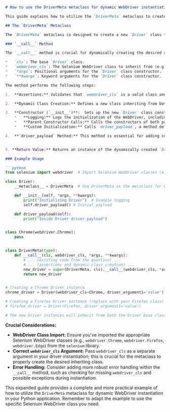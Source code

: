 ```markdown
# How to use the DriverMeta metaclass for dynamic WebDriver instantiation

This guide explains how to utilize the `DriverMeta` metaclass to create a `Driver` class that dynamically inherits from a specified Selenium WebDriver class (e.g., Chrome, Firefox, Edge). This allows for flexible instantiation with added custom functionality.

## The `DriverMeta` Metaclass

The `DriverMeta` metaclass is designed to create a new `Driver` class that inherits from both a base `Driver` class and a specific Selenium WebDriver class. This is accomplished through a dynamic class definition within the `__call__` method.

### `__call__` Method

The `__call__` method is crucial for dynamically creating the desired class.  It takes the following arguments:

*   `cls`: The base `Driver` class.
*   `webdriver_cls`: The Selenium WebDriver class to inherit from (e.g., `Chrome`, `Firefox`, `Edge`).  Crucially, this must be a class, not an instance.
*   `*args`: Positional arguments for the `Driver` class constructor.
*   `**kwargs`: Keyword arguments for the `Driver` class constructor.

The method performs the following steps:

1.  **Assertions:** Validates that `webdriver_cls` is a valid class and a subclass of the supported WebDriver classes.  This is critical for preventing runtime errors.

2.  **Dynamic Class Creation:** Defines a new class inheriting from both `cls` (the base `Driver`) and `webdriver_cls`.  This new class is given the same name as the base `Driver` class.

3.  **Constructor (`__init__`)**:  Sets up the new `Driver` class constructor, which includes:
    *   **Logging:** Logs the initialization of the WebDriver, including its type and provided arguments.
    *   **Parent Constructor Calls:** Calls the constructors of both parent classes using `super()`, ensuring proper initialization of both the base `Driver` and the selected WebDriver.
    *   **Custom Initialization:** Calls `driver_payload`, a method defined within the dynamically created `Driver` class, to perform any additional initialization steps specific to the `Driver` class.

4.  **`driver_payload` Method:** This method is essential for adding custom functionality to the dynamically created `Driver` class. It's defined within the new `Driver` class and typically calls the corresponding method in the base `Driver` class, ensuring that all necessary initialization is performed.


5. **Return Value:** Returns an instance of the dynamically created `Driver` class, instantiated with the provided `args` and `kwargs`.

### Example Usage

```python
from selenium import webdriver  # Import Selenium WebDriver classes (e.g., Chrome, Firefox)

class Driver:
    __metaclass__ = DriverMeta  # Use DriverMeta as the metaclass for Driver

    def __init__(self, *args, **kwargs):
        print("Initializing Driver")  # Example logging
        self.driver_payload() # Initial payload

    def driver_payload(self):
        print("Inside Driver driver_payload")


class Chrome(webdriver.Chrome):
    pass


class DriverMeta(type):
    def __call__(cls, webdriver_cls, *args, **kwargs):
        # ... (Existing code from the question) ...
        # ... (assertions and dynamic class creation) ...
        new_driver = super(DriverMeta, cls).__call__(webdriver_cls, *args, **kwargs)
        return new_driver


# Creating a Chrome Driver instance
chrome_driver = Driver(webdriver_cls=Chrome, driver_argument1='value')  # Note webdriver_cls

# Creating a Firefox Driver instance (replace with your Firefox class)
# firefox_driver = Driver(Firefox, driver_argument1='value')

# The new Driver instances will inherit from both the Driver base class and the selected WebDriver class (Chrome/Firefox)
```


**Crucial Considerations:**

* **WebDriver Class Import:**  Ensure you've imported the appropriate Selenium WebDriver classes (e.g., `webdriver.Chrome`, `webdriver.Firefox`, `webdriver.Edge`) from the `selenium` library.
* **Correct `webdriver_cls` Argument:**  Pass `webdriver_cls` as a separate argument in your driver instantiation; this is crucial for the metaclass to properly create the desired inheriting class.
* **Error Handling:** Consider adding more robust error handling within the `__call__` method, such as checking for missing `webdriver_cls` and possible exceptions during instantiation.

This expanded guide provides a complete and more practical example of how to utilize the `DriverMeta` metaclass for dynamic WebDriver instantiation in your Python application. Remember to adapt the example to use the specific Selenium WebDriver class you need.